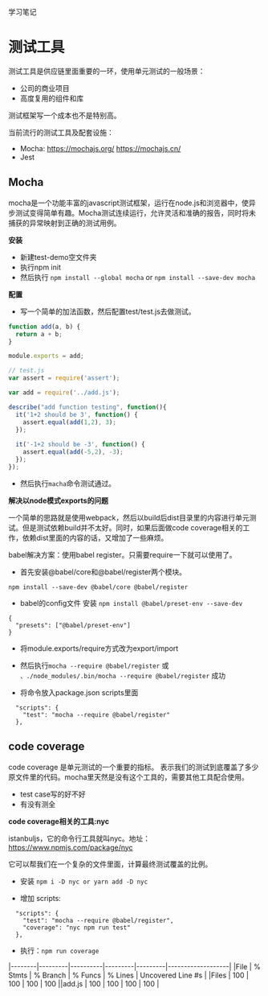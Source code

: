 学习笔记
# 测试工具

测试工具是供应链里面重要的一环，使用单元测试的一般场景：
+ 公司的商业项目
+ 高度复用的组件和库

测试框架写一个成本也不是特别高。

当前流行的测试工具及配套设施：
+ Mocha: https://mochajs.org/   https://mochajs.cn/
+ Jest


## Mocha

mocha是一个功能丰富的javascript测试框架，运行在node.js和浏览器中，使异步测试变得简单有趣。Mocha测试连续运行，允许灵活和准确的报告，同时将未捕获的异常映射到正确的测试用例。

**安装**

- 新建test-demo空文件夹
- 执行npm init
- 然后执行 `npm install --global mocha` or `npm install --save-dev mocha`

**配置**

+ 写一个简单的加法函数，然后配置test/test.js去做测试。
```js
function add(a, b) {
  return a + b;
}

module.exports = add;
```

```js
// test.js
var assert = require('assert');

var add = require('../add.js');

describe("add function testing", function(){
  it('1+2 should be 3', function() {
    assert.equal(add(1,2), 3);
  });
  
  it('-1+2 should be -3', function() {
    assert.equal(add(-5,2), -3);
  });
});

```

+ 然后执行`macha`命令测试通过。

**解决以node模式exports的问题**

一个简单的思路就是使用webpack，然后以build后dist目录里的内容进行单元测试。但是测试依赖build并不太好。同时，如果后面做code coverage相关的工作，依赖dist里面的内容的话，又增加了一些麻烦。


babel解决方案：使用babel register。只需要require一下就可以使用了。

+ 首先安装@babel/core和@babel/register两个模块。
```
npm install --save-dev @babel/core @babel/register
```

+ babel的config文件
安装 `npm install @babel/preset-env --save-dev`
```
{
  "presets": ["@babel/preset-env"]
}
```

+ 将module.exports/require方式改为export/import

+ 然后执行`mocha --require @babel/register` 或 `、./node_modules/.bin/mocha --require @babel/register` 成功

+ 将命令放入package.json scripts里面
```
  "scripts": {
    "test": "mocha --require @babel/register"
  },
```

## code coverage

code coverage 是单元测试的一个重要的指标。 表示我们的测试到底覆盖了多少原文件里的代码。mocha里天然是没有这个工具的，需要其他工具配合使用。

+ test case写的好不好
+ 有没有测全

**code coverage相关的工具:nyc**

istanbuljs，它的命令行工具就叫nyc。地址：https://www.npmjs.com/package/nyc

它可以帮我们在一个复杂的文件里面，计算最终测试覆盖的比例。



+ 安装 `npm i -D nyc or yarn add -D nyc`

+ 增加 scripts:
```
  "scripts": {
    "test": "mocha --require @babel/register",
    "coverage": "nyc npm run test"
  },
```

+ 执行：`npm run coverage`

|--------|---------|----------|---------|---------|-------------------|
|File    | % Stmts | % Branch | % Funcs | % Lines | Uncovered Line #s |
|Files |     100 |      100 |     100 |     100 ||add.js |     100 |      100 |     100 |     100 |




